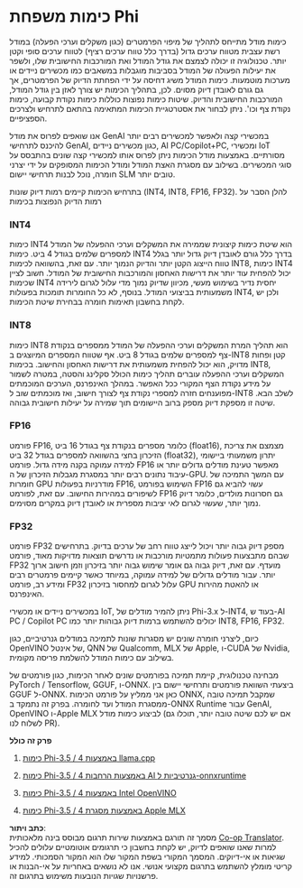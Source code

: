 <!--
CO_OP_TRANSLATOR_METADATA:
{
  "original_hash": "d658062de70b131ef4c0bff69b5fc70e",
  "translation_date": "2025-05-09T13:31:29+00:00",
  "source_file": "md/01.Introduction/04/QuantifyingPhi.md",
  "language_code": "he"
}
-->
# **כימות משפחת Phi**

כימות מודל מתייחס לתהליך של מיפוי הפרמטרים (כגון משקלים וערכי הפעלה) במודל רשת עצבית מטווח ערכים גדול (בדרך כלל טווח ערכים רציף) לטווח ערכים סופי וקטן יותר. טכנולוגיה זו יכולה לצמצם את גודל המודל ואת המורכבות החישובית שלו, ולשפר את יעילות הפעולה של המודל בסביבות מוגבלות במשאבים כמו מכשירים ניידים או מערכות מוטמעות. כימות המודל משיג דחיסה על ידי הפחתת הדיוק של הפרמטרים, אך גם גורם לאובדן דיוק מסוים. לכן, בתהליך הכימות יש צורך לאזן בין גודל המודל, המורכבות החישובית והדיוק. שיטות כימות נפוצות כוללות כימות נקודת קבועה, כימות נקודת צף וכו'. ניתן לבחור את אסטרטגיית הכימות המתאימה בהתאם לתרחיש ולצרכים הספציפיים.

אנו שואפים לפרוס את מודל GenAI במכשירי קצה ולאפשר למכשירים רבים יותר להיכנס לתרחישי GenAI, כגון מכשירים ניידים, AI PC/Copilot+PC, ומכשירי IoT מסורתיים. באמצעות מודל הכימות ניתן לפרוס אותו למכשירי קצה שונים בהתבסס על סוגי המכשירים. בשילוב עם מסגרת האצת המודל ומודל הכימות המסופקים על ידי יצרני חומרה, נוכל לבנות תרחישי יישום SLM טובים יותר.

בתרחיש הכימות קיימים רמות דיוק שונות (INT4, INT8, FP16, FP32). להלן הסבר על רמות הדיוק הנפוצות בכימות

### **INT4**

כימות INT4 הוא שיטת כימות קיצונית שממירה את המשקלים וערכי ההפעלה של המודל למספרים שלמים בגודל 4 ביט. כימות INT4 בדרך כלל גורם לאובדן דיוק גדול יותר בגלל טווח הייצוג הקטן יותר והדיוק הנמוך יותר. עם זאת, בהשוואה לכימות INT8, כימות INT4 יכול להפחית עוד יותר את דרישות האחסון והמורכבות החישובית של המודל. חשוב לציין שכימות INT4 יחסית נדיר בשימוש מעשי, מכיוון שדיוק נמוך מדי עלול לגרום לירידה משמעותית בביצועי המודל. בנוסף, לא כל החומרות תומכות בפעולות INT4, ולכן יש לקחת בחשבון תאימות חומרה בבחירת שיטת הכימות.

### **INT8**

כימות INT8 הוא תהליך המרת המשקלים וערכי ההפעלה של המודל ממספרים בנקודת צף למספרים שלמים בגודל 8 ביט. אף שטווח המספרים המיוצגים ב-INT8 קטן ופחות מדויק, הוא יכול להפחית משמעותית את דרישות האחסון והחישוב. בכימות INT8, המשקלים וערכי ההפעלה עוברים תהליך כימות הכולל סקלינג והסטה, במטרה לשמור על מידע נקודת הצף המקורי ככל האפשר. במהלך האינפרנס, הערכים המוכמתים מפוענחים חזרה למספרי נקודת צף לצורך חישוב, ואז מוכמתים שוב ל-INT8 לשלב הבא. שיטה זו מספקת דיוק מספק ברוב היישומים תוך שמירה על יעילות חישובית גבוהה.

### **FP16**

פורמט FP16, כלומר מספרים בנקודת צף בגודל 16 ביט (float16), מצמצם את צריכת הזיכרון בחצי בהשוואה למספרים בגודל 32 ביט (float32), יתרון משמעותי ביישומי למידה עמוקה בקנה מידה גדול. פורמט FP16 מאפשר טעינת מודלים גדולים יותר או עיבוד נתונים רבים יותר במסגרת מגבלות הזיכרון של ה-GPU. עם המשך התמיכה של חומרות GPU מודרניות בפעולות FP16, השימוש בפורמט FP16 עשוי להביא גם לשיפורים במהירות החישוב. עם זאת, לפורמט FP16 גם חסרונות מולדים, כלומר דיוק נמוך יותר, שעשוי לגרום לאי יציבות מספרית או לאובדן דיוק במקרים מסוימים.

### **FP32**

פורמט FP32 מספק דיוק גבוה יותר ויכול לייצג טווח רחב של ערכים בדיוק. בתרחישים שבהם מתבצעות פעולות מתמטיות מורכבות או נדרשים תוצאות מדויקות מאוד, פורמט FP32 מועדף. עם זאת, דיוק גבוה גם אומר שימוש גבוה יותר בזיכרון וזמן חישוב ארוך יותר. עבור מודלים גדולים של למידה עמוקה, במיוחד כאשר קיימים פרמטרים רבים ומידע רב, פורמט FP32 עלול לגרום למחסור בזיכרון GPU או להאטת מהירות האינפרנס.

במכשירים ניידים או מכשירי IoT, ניתן להמיר מודלים של Phi-3.x ל-INT4, בעוד ש-AI PC / Copilot PC יכולים להשתמש ברמות דיוק גבוהות יותר כמו INT8, FP16, FP32.

כיום, ליצרני חומרה שונים יש מסגרות שונות לתמיכה במודלים גנרטיביים, כגון OpenVINO של אינטל, QNN של Qualcomm, MLX של Apple, ו-CUDA של Nvidia, בשילוב עם כימות המודל להשלמת פריסה מקומית.

מבחינה טכנולוגית, קיימת תמיכה בפורמטים שונים לאחר הכימות, כגון פורמטים של PyTorch / Tensorflow, GGUF, ו-ONNX. ביצעתי השוואת פורמטים ותרחישי יישום בין GGUF ל-ONNX. כאן אני ממליץ על פורמט הכימות ONNX, שמקבל תמיכה טובה ממסגרת המודל ועד לחומרה. בפרק זה נתמקד ב-ONNX Runtime עבור GenAI, OpenVINO ו-Apple MLX לביצוע כימות מודל (אם יש לכם שיטה טובה יותר, תוכלו גם לשלוח לנו PR).

**פרק זה כולל**

1. [כימות Phi-3.5 / 4 באמצעות llama.cpp](./UsingLlamacppQuantifyingPhi.md)

2. [כימות Phi-3.5 / 4 באמצעות הרחבות AI גנרטיביות ל-onnxruntime](./UsingORTGenAIQuantifyingPhi.md)

3. [כימות Phi-3.5 / 4 באמצעות Intel OpenVINO](./UsingIntelOpenVINOQuantifyingPhi.md)

4. [כימות Phi-3.5 / 4 באמצעות מסגרת Apple MLX](./UsingAppleMLXQuantifyingPhi.md)

**כתב ויתור**:  
מסמך זה תורגם באמצעות שירות תרגום מבוסס בינה מלאכותית [Co-op Translator](https://github.com/Azure/co-op-translator). למרות שאנו שואפים לדיוק, יש לקחת בחשבון כי תרגומים אוטומטיים עלולים להכיל שגיאות או אי-דיוקים. המסמך המקורי בשפת המקור שלו הוא המקור הסמכותי. למידע קריטי מומלץ להשתמש בתרגום מקצועי אנושי. אנו לא נושאים באחריות על אי-הבנות או פרשנויות שגויות הנובעות משימוש בתרגום זה.